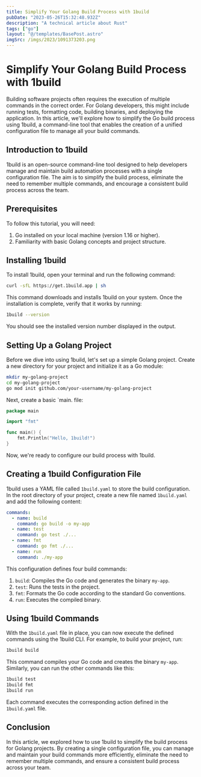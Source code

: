 ```yaml
---
title: Simplify Your Golang Build Process with 1build
pubDate: "2023-05-26T15:32:48.932Z"
description: "A technical article about Rust"
tags: ["go"]
layout: "@/templates/BasePost.astro"
imgSrc: /imgs/2023/1091373203.png
---
```

# Simplify Your Golang Build Process with 1build

Building software projects often requires the execution of multiple commands in the correct order. For Golang developers, this might include running tests, formatting code, building binaries, and deploying the application. In this article, we'll explore how to simplify the Go build process using 1build, a command-line tool that enables the creation of a unified configuration file to manage all your build commands.

## Introduction to 1build

1build is an open-source command-line tool designed to help developers manage and maintain build automation processes with a single configuration file. The aim is to simplify the build process, eliminate the need to remember multiple commands, and encourage a consistent build process across the team.

## Prerequisites

To follow this tutorial, you will need:

1. Go installed on your local machine (version 1.16 or higher).
2. Familiarity with basic Golang concepts and project structure.

## Installing 1build

To install 1build, open your terminal and run the following command:

```sh
curl -sfL https://get.1build.app | sh
```

This command downloads and installs 1build on your system. Once the installation is complete, verify that it works by running:

```sh
1build --version
```

You should see the installed version number displayed in the output.

## Setting Up a Golang Project

Before we dive into using 1build, let's set up a simple Golang project. Create a new directory for your project and initialize it as a Go module:

```sh
mkdir my-golang-project
cd my-golang-project
go mod init github.com/your-username/my-golang-project
```

Next, create a basic `main. file:

```go
package main

import "fmt"

func main() {
    fmt.Println("Hello, 1build!")
}
```

Now, we're ready to configure our build process with 1build.

## Creating a 1build Configuration File

1build uses a YAML file called `1build.yaml` to store the build configuration. In the root directory of your project, create a new file named `1build.yaml` and add the following content:

```yaml
commands:
  - name: build
    command: go build -o my-app
  - name: test
    command: go test ./...
  - name: fmt
    command: go fmt ./...
  - name: run
    command: ./my-app
```

This configuration defines four build commands:

1. `build`: Compiles the Go code and generates the binary `my-app`.
2. `test`: Runs the tests in the project.
3. `fmt`: Formats the Go code according to the standard Go conventions.
4. `run`: Executes the compiled binary.

## Using 1build Commands

With the `1build.yaml` file in place, you can now execute the defined commands using the 1build CLI. For example, to build your project, run:

```sh
1build build
```

This command compiles your Go code and creates the binary `my-app`. Similarly, you can run the other commands like this:

```sh
1build test
1build fmt
1build run
```

Each command executes the corresponding action defined in the `1build.yaml` file.

## Conclusion

In this article, we explored how to use 1build to simplify the build process for Golang projects. By creating a single configuration file, you can manage and maintain your build commands more efficiently, eliminate the need to remember multiple commands, and ensure a consistent build process across your team.

